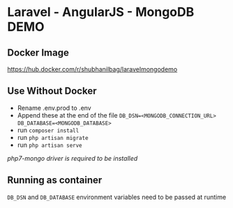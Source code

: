 # Laravel - AngularJS - MongoDB DEMO
 
## Docker Image
 
https://hub.docker.com/r/shubhanilbag/laravelmongodemo

## Use Without Docker

 - Rename .env.prod to .env 
 - Append these at the end of the file
`DB_DSN=<MONGODB_CONNECTION_URL>`
`DB_DATABASE=<MONGODB_DATABASE>`
- run `composer install`
- run `php artisan migrate`
- run `php artisan serve`

*php7-mongo driver is required to be installed*

## Running as container

`DB_DSN` and `DB_DATABASE` environment variables need to be passed at runtime
